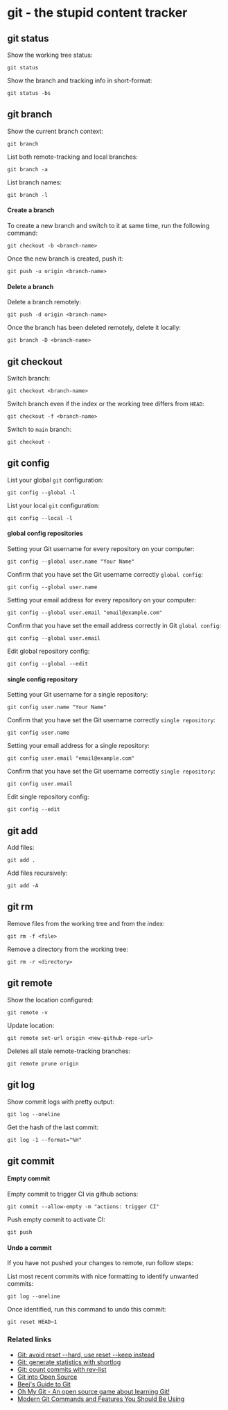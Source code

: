 # git - the stupid content tracker

## git status

Show the working tree status:
```shell
git status
```
Show the branch and tracking info in short-format:
```shell
git status -bs
```

## git branch

Show the current branch context:
```shell
git branch
```

List both remote-tracking and local branches:
```shell
git branch -a
```

List branch names:
```shell
git branch -l
```

#### Create a branch

To create a new branch and switch to it at same time, run the following command:
```shell
git checkout -b <branch-name>
```

Once the new branch is created, push it:
```shell
git push -u origin <branch-name>
```

#### Delete a branch

Delete a branch remotely:
```shell
git push -d origin <branch-name>
```

Once the branch has been deleted remotely, delete it locally:
```shell
git branch -D <branch-name>
```

## git checkout

Switch branch:
```shell
git checkout <branch-name>
```

Switch branch even if the index or the working tree differs from `HEAD`:
```shell
git checkout -f <branch-name>
```

Switch to `main` branch:
```shell
git checkout -
```

## git config

List your global `git` configuration:
```shell
git config --global -l
```

List your local `git` configuration:
```shell
git config --local -l
```

#### global config repositories

Setting your Git username for every repository on your computer:
```shell
git config --global user.name "Your Name"
```
Confirm that you have set the Git username correctly `global config`:
```shell
git config --global user.name
```

Setting your email address for every repository on your computer:
```shell
git config --global user.email "email@example.com"
```

Confirm that you have set the email address correctly in Git `global config`:
```shell
git config --global user.email
```

Edit global repository config:
```shell
git config --global --edit
```

#### single config repository

Setting your Git username for a single repository:
```shell
git config user.name "Your Name"
```

Confirm that you have set the Git username correctly `single repository`:
```shell
git config user.name
```

Setting your email address for a single repository:
```shell
git config user.email "email@example.com"
```

Confirm that you have set the Git username correctly `single repository`:
```shell
git config user.email
```

Edit single repository config:
```shell
git config --edit
```

## git add

Add files:
```shell
git add .
```

Add files recursively:
```shell
git add -A
```

## git rm

Remove files from the working tree and from the index:
```shell
git rm -f <file>
```

Remove a directory from the working tree:
```shell
git rm -r <directory>
```

## git remote

Show the location configured:
```shell
git remote -v
```

Update location:
```shell
git remote set-url origin <new-github-repo-url>
```

Deletes all stale remote-tracking branches:
```shell
git remote prune origin
```

## git log

Show commit logs with pretty output:
```shell
git log --oneline
```

Get the hash of the last commit:
```shell
git log -1 --format="%H"
```

## git commit

#### Empty commit

Empty commit to trigger CI via github actions:
```shell
git commit --allow-empty -m "actions: trigger CI"
```

Push empty commit to activate CI:
```
git push
```

#### Undo a commit

If you have not pushed your changes to remote, run follow steps:

List most recent commits with nice formatting to identify unwanted commits:
```shell
git log --oneline
```

Once identified, run this command to undo this commit:
```shell
git reset HEAD~1
```

### Related links

- [Git: avoid reset --hard, use reset --keep instead](https://adamj.eu/tech/2024/09/02/git-avoid-reset-hard-use-keep/)
- [Git: generate statistics with shortlog](https://adamj.eu/tech/2024/09/03/git-quick-stats-shortlog/)
- [Git: count commits with rev-list](https://adamj.eu/tech/2024/11/20/git-count-commits-rev-list/)
- [Git into Open Source](https://www.git-in.to/)
- [Beej's Guide to Git](https://beej.us/guide/bggit/)
- [Oh My Git - An open source game about learning Git!](https://ohmygit.org/)
- [Modern Git Commands and Features You Should Be Using](https://martinheinz.dev/blog/109)
